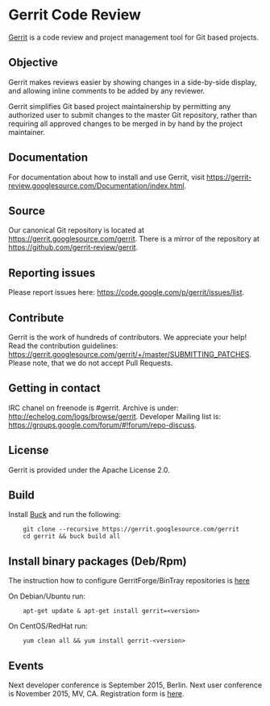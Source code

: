 # Gerrit Code Review

[Gerrit](https://www.gerritcodereview.com) is a code review and project
management tool for Git based projects.

## Objective

Gerrit makes reviews easier by showing changes in a side-by-side display,
and allowing inline comments to be added by any reviewer.

Gerrit simplifies Git based project maintainership by permitting any
authorized user to submit changes to the master Git repository, rather
than requiring all approved changes to be merged in by hand by the project
maintainer.

## Documentation

For documentation about how to install and use Gerrit, visit
https://gerrit-review.googlesource.com/Documentation/index.html.

## Source

Our canonical Git repository is located at https://gerrit.googlesource.com/gerrit.
There is a mirror of the repository at https://github.com/gerrit-review/gerrit.

## Reporting issues

Please report issues here: https://code.google.com/p/gerrit/issues/list.

## Contribute

Gerrit is the work of hundreds of contributors. We appreciate your help!
Read the contribution guidelines:
https://gerrit.googlesource.com/gerrit/+/master/SUBMITTING_PATCHES.
Please note, that we do not accept Pull Requests.

## Getting in contact

IRC chanel on freenode is #gerrit. Archive is under:
http://echelog.com/logs/browse/gerrit. Developer Mailing list is:
https://groups.google.com/forum/#!forum/repo-discuss.

## License

Gerrit is provided under the Apache License 2.0.

## Build

Install [Buck](http://facebook.github.io/buck/setup/install.html) and run the following:

        git clone --recursive https://gerrit.googlesource.com/gerrit
        cd gerrit && buck build all

## Install binary packages (Deb/Rpm)

The instruction how to configure GerritForge/BinTray repositories is
[here](http://gitenterprise.me/2015/02/27/gerrit-2-10-rpm-and-debian-packages-available)

On Debian/Ubuntu run:

        apt-get update & apt-get install gerrit=<version>

On CentOS/RedHat run:

        yum clean all && yum install gerrit-<version>

## Events

Next developer conference is September 2015, Berlin.
Next user conference is November 2015, MV, CA. Registration form is
[here](http://goo.gl/forms/fifi2YQTc7).
